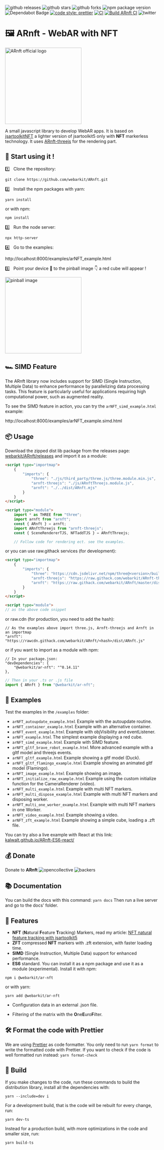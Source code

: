 ![github releases](https://flat.badgen.net/github/release/webarkit/ARnft)
![github stars](https://flat.badgen.net/github/stars/webarkit/ARnft)
![github forks](https://flat.badgen.net/github/forks/webarkit/ARnft)
![npm package version](https://flat.badgen.net/npm/v/@webarkit/ar-nft)
![Dependabot Badge](https://flat.badgen.net/dependabot/thepracticaldev/dev.to?icon=dependabot)
[![code style: prettier](https://img.shields.io/badge/code_style-prettier-ff69b4.svg?style=flat-square)](https://github.com/prettier/prettier)
[![CI](https://github.com/webarkit/ARnft/actions/workflows/CI.yml/badge.svg)](https://github.com/webarkit/ARnft/actions/workflows/CI.yml)
[![Build ARnft CI](https://github.com/webarkit/ARnft/actions/workflows/build.yml/badge.svg)](https://github.com/webarkit/ARnft/actions/workflows/main.yml)
![twitter](https://flat.badgen.net/badge/twitter/WebarkitO/follow)

# 🖼️ ARnft - WebAR with NFT

<img alt="ARnft official logo" src="examples/Data/arNFT-logo.gif" width="250px"/>

A small javascript library to develop WebAR apps. It is based on [jsartoolkitNFT](https://github.com/webarkit/jsartoolkitNFT) a lighter version of jsartoolkit5 only with **NFT** markerless technology. It uses [ARnft-threejs](https://github.com/webarkit/ARnft-threejs) for the rendering part.

## 🚀 Start using it !

:one: &nbsp; Clone the repository:

`git clone https://github.com/webarkit/ARnft.git`

:two: &nbsp; Install the npm packages with yarn:

`yarn install`

or with npm:

`npm install`

:three: &nbsp; Run the node server:

`npx http-server`

:four: &nbsp; Go to the examples:

http://localhost:8000/examples/arNFT_example.html

:five: &nbsp; Point your device 📱 to the pinball image 👇 a red cube will appear !

<img alt="pinball image" src= https://raw.githubusercontent.com/artoolkitx/artoolkit5/master/doc/Marker%20images/pinball.jpg width="250"/>

## 🏎️ SIMD Feature

The ARnft library now includes support for SIMD (Single Instruction, Multiple Data) to enhance performance by parallelizing data processing tasks. This feature is particularly useful for applications requiring high computational power, such as augmented reality.

To see the SIMD feature in action, you can try the `arNFT_simd_example.html` example:

http://localhost:8000/examples/arNFT_example.simd.html

## 📦 Usage

Download the zipped dist lib package from the releases page: [webarkit/ARnft/releases](https://github.com/webarkit/ARnft/releases)
and import it as a module:

```html
<script type="importmap">
    {
        "imports": {
            "three": "./js/third_party/three.js/three.module.min.js",
            "arnft-threejs": "./js/ARnftThreejs.module.js",
            "arnft": "./../dist/ARnft.mjs"
        }
    }
</script>

<script type="module">
    import * as THREE from "three";
    import arnft from "arnft";
    const { ARnft } = arnft;
    import ARnftThreejs from "arnft-threejs";
    const { SceneRendererTJS, NFTaddTJS } = ARnftThreejs;

    // Follow code for rendering ect. see the examples.
```

or you can use raw.githack services (for development):

```html
<script type="importmap">
    {
        "imports": {
            "three": "https://cdn.jsdelivr.net/npm/three@<version>/build/three.module.min.js",
            "arnft-threejs": "https://raw.githack.com/webarkit/ARnft-threejs/master/dist/ARnftThreejs.module.js",
            "arnft": "https://raw.githack.com/webarkit/ARnft/master/dist/ARnft.mjs"
        }
    }
</script>

<script type="module">
// as the above code snippet
```

or raw.cdn (for production, you need to add the hash):

```
// As the examples above import three.js, Arnft-threejs and Arnft in an importmap
"arnft": "https://rawcdn.githack.com/webarkit/ARnft/<hash>/dist/ARnft.js"
```

or if you want to import as a module with npm:

```
// In your package.json:
"devDependencies": {
    "@webarkit/ar-nft": "^0.14.11"
},
```
```javascript
// Then in your .ts or .js file
import { ARnft } from "@webarkit/ar-nft";
```

## 🧪 Examples

Test the examples in the `/examples` folder:

- `arNFT_autoupdate_example.html` Example with the autoupdate routine.
- `arNFT_container_example.html` Example with an alternative container.
- `arNFT_event_example.html` Example with objVisibility and eventListener.
- `arNFT_example.html` The simplest example displaying a red cube.
- `arNFT_simd_example.html` Example with SIMD feature.
- `arNFT_gltf_brave_robot_example.html` More advanced example with a gltf model and threejs events.
- `arNFT_gltf_example.html` Example showing a gltf model (Duck).
- `arNFT_gltf_flamingo_example.html` Example showing an animated gltf model (Flamingo).
- `arNFT_image_example.html` Example showing an image.
- `arNFT_initialize_raw_example.html` Example using the custom initialize function for the CameraRenderer (video).
- `arNFT_multi_example.html` Example with multi NFT markers.
- `arNFT_multi_dispose_example.html` Example with multi NFT markers and disposing worker.
- `arNFT_multi_one_worker_example.html` Example with multi NFT markers in one Worker.
- `arNFT_video_example.html` Example showing a video.
- `arNFT_zft_example.html` Example showing a simple cube, loading a .zft file.

You can try also a live example with React at this link: [kalwalt.github.io/ARnft-ES6-react/](https://kalwalt.github.io/ARnft-ES6-react/)

## 💰 Donate
Donate to **ARnft** ![opencollective](https://flat.badgen.net/badge/icon/opencollective?icon=opencollective&label) ![backers](https://flat.badgen.net/opencollective/backers/arnft)

## 📚 Documentation

You can build the docs with this command:
`yarn docs`
Then run a live server and go to the docs' folder.

## 🌟 Features

- **NFT** (**N**atural **F**eature **T**racking) Markers, read my article: [NFT natural feature tracking with jsartoolkit5](https://www.kalwaltart.com/blog/2020/01/21/nft-natural-feature-tracking-with-jsartoolkit5/)
- **ZFT** compressed **NFT** markers with .zft extension, with faster loading time.
- **SIMD** (Single Instruction, Multiple Data) support for enhanced performance.
- **ES6** standard. You can install it as a npm package and use it as a module (experimental). Install it with npm:

```
npm i @webarkit/ar-nft
```

or with yarn:

```
yarn add @webarkit/ar-nft
```

- Configuration data in an external .json file.

- Filtering of the matrix with the **O**ne**E**uro**F**ilter.

## 🛠️ Format the code with Prettier
We are using [Prettier](https://prettier.io/) as code formatter. You only need to run `yarn format` to write the formatted code with Prettier. If you want to check if the code is well formatted run instead: `yarn format-check`

## 🔧 Build
If you make changes to the code, run these commands to build the distribution library, install all the dependencies with:
```
yarn --include=dev i
```
For a development build, that is the code will be rebuilt for every change, run:
```
yarn dev-ts
```
Instead for a production build, with more optimizations in the code and smaller size, run:
```
yarn build-ts
```